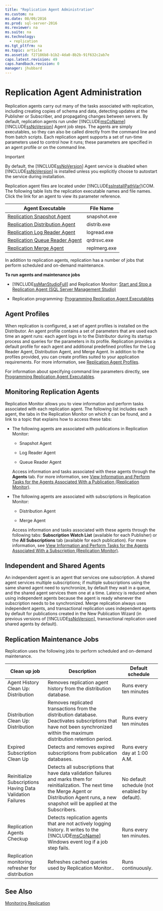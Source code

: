 ```yaml
---
title: "Replication Agent Administration"
ms.custom: na
ms.date: 08/09/2016
ms.prod: sql-server-2016
ms.reviewer: na
ms.suite: na
ms.technology: 
  - replication
ms.tgt_pltfrm: na
ms.topic: article
ms.assetid: f27186b8-b1b2-4da0-8b2b-91f632c2ab7e
caps.latest.revision: 49
caps.handback.revision: 0
manager: jhubbard
---
```

# Replication Agent Administration
Replication agents carry out many of the tasks associated with replication, including creating copies of schema and data, detecting updates at the Publisher or Subscriber, and propagating changes between servers. By default, replication agents run under [!INCLUDE[msCoName](../../Topics/TopicNameContainA/tokens/msCoName_md.md)] [!INCLUDE[ssNoVersion](../../Topics/TopicNameContainA/tokens/ssNoVersion_md.md)] Agent job steps. The agents are simply executables, so they can also be called directly from the command line and from batch scripts. Each replication agent supports a set of run-time parameters used to control how it runs; these parameters are specified in an agent profile or on the command line.  
  
> [!IMPORTANT]  
>  By default, the [!INCLUDE[ssNoVersion](../../Topics/TopicNameContainA/tokens/ssNoVersion_md.md)] Agent service is disabled when [!INCLUDE[ssNoVersion](../../Topics/TopicNameContainA/tokens/ssNoVersion_md.md)] is installed unless you explicitly choose to autostart the service during installation.  
  
 Replication agent files are located under [!INCLUDE[ssInstallPathVar](../../Topics/TopicNameContainA/tokens/ssInstallPathVar_md.md)]\COM. The following table lists the replication executable names and file names. Click the link for an agent to view its parameter reference.  
  
|Agent Executable|File Name|  
|----------------------|---------------|  
|[Replication Snapshot Agent](../../Topics/TopicNameNotContainA/Replication-Snapshot-Agent.md)|snapshot.exe|  
|[Replication Distribution Agent](../../Topics/TopicNameNotContainA/Replication-Distribution-Agent.md)|distrib.exe|  
|[Replication Log Reader Agent](../../Topics/TopicNameNotContainA/Replication-Log-Reader-Agent.md)|logread.exe|  
|[Replication Queue Reader Agent](../../Topics/TopicNameNotContainA/Replication-Queue-Reader-Agent.md)|qrdrsvc.exe|  
|[Replication Merge Agent](../../Topics/TopicNameNotContainA/Replication-Merge-Agent.md)|replmerg.exe|  
  
 In addition to replication agents, replication has a number of jobs that perform scheduled and on-demand maintenance.  
  
 **To run agents and maintenance jobs**  
  
-   [!INCLUDE[ssManStudioFull](../../Topics/TopicNameContainA/tokens/ssManStudioFull_md.md)] and Replication Monitor: [Start and Stop a Replication Agent (SQL Server Management Studio)](../../Topics/TopicNameContainA/Start-and-Stop-a-Replication-Agent--SQL-Server-Management-Studio-.md)  
  
-   Replication programming: [Programming Replication Agent Executables](assetId:///cba476df-d4ea-44c9-bb86-81488971e328)  
  
## Agent Profiles  
 When replication is configured, a set of agent profiles is installed on the Distributor. An agent profile contains a set of parameters that are used each time an agent runs: each agent logs in to the Distributor during its startup process and queries for the parameters in its profile. Replication provides a default profile for each agent and additional predefined profiles for the Log Reader Agent, Distribution Agent, and Merge Agent. In addition to the profiles provided, you can create profiles suited to your application requirements. For more information, see [Replication Agent Profiles](../../Topics/TopicNameNotContainA/Replication-Agent-Profiles.md).  
  
 For information about specifying command line parameters directly, see [Programming Replication Agent Executables](assetId:///cba476df-d4ea-44c9-bb86-81488971e328).  
  
## Monitoring Replication Agents  
 Replication Monitor allows you to view information and perform tasks associated with each replication agent. The following list includes each agent, the tabs in the Replication Monitor on which it can be found, and a link to a topic that explains how to access these tabs:  
  
-   The following agents are associated with publications in Replication Monitor:  
  
    -   Snapshot Agent  
  
    -   Log Reader Agent  
  
    -   Queue Reader Agent  
  
     Access information and tasks associated with these agents through the **Agents** tab. For more information, see [View Information and Perform Tasks for the Agents Associated With a Publication (Replication Monitor)](../../Topics/TopicNameContainA/View-Information-and-Perform-Tasks-for-the-Agents-Associated-With-a-Publication--Replication-Monitor-.md).  
  
-   The following agents are associated with subscriptions in Replication Monitor:  
  
    -   Distribution Agent  
  
    -   Merge Agent  
  
     Access information and tasks associated with these agents through the following tabs: **Subscription Watch List** (available for each Publisher) or the **All Subscriptions** tab (available for each publication). For more information, see [View Information and Perform Tasks for the Agents Associated With a Subscription (Replication Monitor)](../../Topics/TopicNameContainA/View-Information-and-Perform-Tasks-for-the-Agents-Associated-With-a-Subscription--Replication-Monitor-.md).  
  
## Independent and Shared Agents  
 An independent agent is an agent that services one subscription. A shared agent services multiple subscriptions; if multiple subscriptions using the same shared agent need to synchronize, by default they wait in a queue, and the shared agent services them one at a time. Latency is reduced when using independent agents because the agent is ready whenever the subscription needs to be synchronized. Merge replication always uses independent agents, and transactional replication uses independent agents by default for publications created in the New Publication Wizard (in previous versions of [!INCLUDE[ssNoVersion](../../Topics/TopicNameContainA/tokens/ssNoVersion_md.md)], transactional replication used shared agents by default).  
  
## Replication Maintenance Jobs  
 Replication uses the following jobs to perform scheduled and on-demand maintenance.  
  
|Clean up job|Description|Default schedule|  
|------------------|-----------------|----------------------|  
|Agent History Clean Up: Distribution|Removes replication agent history from the distribution database.|Runs every ten minutes|  
|Distribution Clean Up: Distribution|Removes replicated transactions from the distribution database. Deactivates subscriptions that have not been synchronized within the maximum distribution retention period.|Runs every ten minutes|  
|Expired Subscription Clean Up|Detects and removes expired subscriptions from publication databases.|Runs every day at 1:00 A.M.|  
|Reinitialize Subscriptions Having Data Validation Failures|Detects all subscriptions that have data validation failures and marks them for reinitialization. The next time the Merge Agent or Distribution Agent runs, a new snapshot will be applied at the Subscribers.|No default schedule (not enabled by default).|  
|Replication Agents Checkup|Detects replication agents that are not actively logging history. It writes to the [!INCLUDE[msCoName](../../Topics/TopicNameContainA/tokens/msCoName_md.md)] Windows event log if a job step fails.|Runs every ten minutes.|  
|Replication monitoring refresher for distribution|Refreshes cached queries used by Replication Monitor..|Runs continuously.|  
  
## See Also  
 [Monitoring Replication](../../Topics/TopicNameNotContainA/Monitoring-Replication.md)